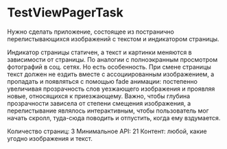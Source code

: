 # TestViewPagerTask
Нужно сделать приложение, состоящее из постранично перелистывающихся изображений с текстом и индикатором страницы.
 
Индикатор страницы статичен, а текст и картинки меняются в зависимости от страницы.
По аналогии с полноэкранным просмотром фотографий в соц. сетях. Но есть особенность. 
При смене страницы текст должен не ездить вместе с ассоциированным изображением,
а пропадать и появляться с помощью fade анимации: постепенно увеличивая прозрачность слов уезжающего
изображения и проявляя новые, относящихся к приезжающему.  Важно, чтобы глубина прозрачности зависела 
от степени смещения изображения, а перелистывание являлось интерактивным, чтобы пользователь мог начать скролл,
туда-сюда поводить и отпустить, когда ему вздумается.  
 
Количество страниц: 3
Минимальное API: 21
Контент: любой, какие угодно изображения и текст.
